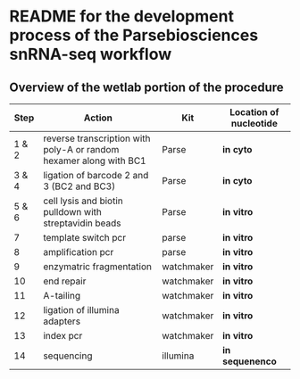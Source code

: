# README for the development process of the Parsebiosciences snRNA-seq workflow

## Overview of the wetlab portion of the procedure

| Step  | Action                                                             | Kit        | Location of nucleotide |
| ---   | ---                                                                | ---        | ---                    |
| 1 & 2 | reverse transcription with poly-A or random hexamer along with BC1 | Parse      | **in cyto**            |
| 3 & 4 | ligation of barcode 2 and 3 (BC2 and BC3)                          | Parse      | **in cyto**            |
| 5 & 6 | cell lysis and biotin pulldown with streptavidin beads             | Parse      | **in vitro**           |
| 7     | template switch pcr                                                | parse      | **in vitro**           |
| 8     | amplification pcr                                                  | parse      | **in vitro**           |
| 9     | enzymatric fragmentation                                           | watchmaker | **in vitro**           |
| 10    | end repair                                                         | watchmaker | **in vitro**           |
| 11    | A-tailing                                                          | watchmaker | **in vitro**           |
| 12    | ligation of illumina adapters                                      | watchmaker | **in vitro**           |
| 13    | index pcr                                                          | watchmaker | **in vitro**           |
| 14    | sequencing                                                         | illumina   | **in sequenenco**      |

